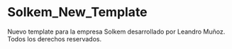 # Solkem_New_Template
Nuevo template para la empresa Solkem desarrollado por Leandro Muñoz. Todos los derechos reservados.
